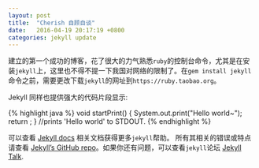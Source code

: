 ```yaml
---
layout: post
title:  "Cherish 自顾自谈"
date:   2016-04-19 20:17:19 +0800
categories: jekyll update
---
```

  建立的第一个成功的博客，花了很大的力气熟悉`ruby`的控制台命令，尤其是在安装`jekyll`上，这里也不得不提一下我国对网络的限制了。在`gem install jekyll`命令之前，需要更改下载`jekyll`的网址到`https://ruby.taobao.org`。

Jekyll 同样也提供强大的代码片段显示:

{% highlight java %}
void startPrint() {
  System.out.print("Hello world~");
  return ;
}
//prints 'Hello world' to STDOUT.
{% endhighlight %}

可以查看 [Jekyll docs][jekyll-docs] 相关文档获得更多`jekyll`帮助。 所有其相关的错误或特点请查看 [Jekyll’s GitHub repo][jekyll-gh]。如果你还有问题，可以查看`jekyll`论坛 [Jekyll Talk][jekyll-talk].

[jekyll-docs]: http://jekyllrb.com/docs/home
[jekyll-gh]: https://github.com/jekyll/jekyll
[jekyll-talk]: https://talk.jekyllrb.com/
